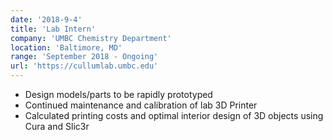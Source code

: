 ```yaml
---
date: '2018-9-4'
title: 'Lab Intern'
company: 'UMBC Chemistry Department'
location: 'Baltimore, MD'
range: 'September 2018 - Ongoing'
url: 'https://cullumlab.umbc.edu'
---
```


- Design models/parts to be rapidly prototyped
- Continued maintenance and calibration of lab 3D Printer
- Calculated printing costs and optimal interior design of 3D objects using Cura and Slic3r 